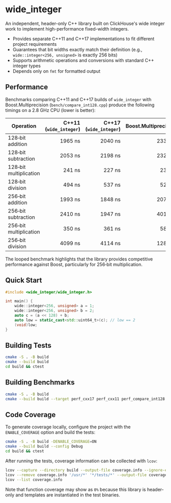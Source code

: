 # wide_integer
An independent, header-only C++ library built on ClickHouse's wide integer work to implement high-performance fixed-width integers.

- Provides separate C++11 and C++17 implementations to fit different project requirements
- Guarantees that bit widths exactly match their definition (e.g., `wide::integer<256, unsigned>` is exactly 256 bits)
- Supports arithmetic operations and conversions with standard C++ integer types
- Depends only on `fmt` for formatted output

## Performance

Benchmarks comparing C++11 and C++17 builds of `wide_integer` with
Boost.Multiprecision (`bench/compare_int128.cpp`) produce the following timings
on a 2.8 GHz CPU (lower is better):

| Operation               | C++11 (`wide_integer`) | C++17 (`wide_integer`) | Boost.Multiprecision |
| ----------------------- | ---------------------: | ---------------------: | -------------------: |
| 128‑bit addition        |                 1965 ns |                 2040 ns |             2335 ns |
| 128‑bit subtraction     |                 2053 ns |                 2198 ns |             2324 ns |
| 128‑bit multiplication  |                  241 ns |                  227 ns |              232 ns |
| 128‑bit division        |                  494 ns |                  537 ns |              528 ns |
| 256‑bit addition        |                 1993 ns |                 1848 ns |             2074 ns |
| 256‑bit subtraction     |                 2410 ns |                 1947 ns |             4019 ns |
| 256‑bit multiplication  |                  350 ns |                  361 ns |              586 ns |
| 256‑bit division        |                 4099 ns |                 4114 ns |             1282 ns |

The looped benchmark highlights that the library provides competitive
performance against Boost, particularly for 256‑bit multiplication.

## Quick Start

```cpp
#include <wide_integer/wide_integer.h>

int main() {
    wide::integer<256, unsigned> a = 1;
    wide::integer<256, unsigned> b = 2;
    auto c = (a << 128) + b;
    auto low = static_cast<std::uint64_t>(c); // low == 2
    (void)low;
}
```

## Building Tests

```bash
cmake -S . -B build
cmake --build build
cd build && ctest
```

## Building Benchmarks

```bash
cmake -S . -B build
cmake --build build --target perf_cxx17 perf_cxx11 perf_compare_int128 perf_compare_int128_cxx11
```

## Code Coverage

To generate coverage locally, configure the project with the `ENABLE_COVERAGE` option
and build the tests:

```bash
cmake -S . -B build -DENABLE_COVERAGE=ON
cmake --build build --config Debug
cd build && ctest
```

After running the tests, coverage information can be collected with `lcov`:

```bash
lcov --capture --directory build --output-file coverage.info --ignore-errors mismatch
lcov --remove coverage.info '/usr/*' '*/tests/*' --output-file coverage.info
lcov --list coverage.info
```

Note that function coverage may show as `0%` because this library is header-only
and templates are instantiated in the test binaries.
